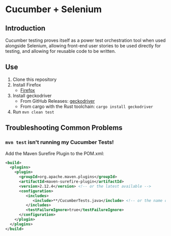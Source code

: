 # Cucumber + Selenium

## Introduction

Cucumber testing proves itself as a power test orchestration tool when used alongside Selenium, allowing front-end user
stories to be used directly for testing, and allowing for reusable code to be written.

## Use

1. Clone this repository
2. Install Firefox
   - [Firefox](https://firefox.com)
3. Install geckodriver
   - From GitHub Releases: [geckodriver](https://github.com/mozilla/geckodriver/releases)
   - From cargo with the Rust toolchain: `cargo install geckodriver`
4. Run `mvn clean test`

## Troubleshooting Common Problems

### `mvn test` isn't running my Cucumber Tests!

Add the Maven Surefire Plugin to the POM.xml:

```xml
<build>
  <plugins>
    <plugin>
      <groupId>org.apache.maven.plugins</groupId>
      <artifactId>maven-surefire-plugin</artifactId>
      <version>2.12.4</version> <!-- or the latest available -->
      <configuration>
         <includes>
            <include>**/CucumberTests.java</include> <!-- or the name of your cucumber runner file -->
         </includes>
         <testFailureIgnore>true</testFailureIgnore>
      </configuration>
    </plugin>
  </plugins>
</build>
```

